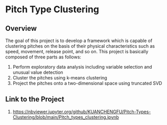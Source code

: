 
# Pitch Type Clustering

## Overview
The goal of this project is to develop a framework which is capable of clustering pitches on the basis of their physical characteristics such as speed, movement, release point, and so on. This project is basically composed of three parts as follows:
1. Perform exploratory data analysis including variable selection and unusual value detection
2. Cluster the pitches using k-means clustering
3. Project the pitches onto a two-dimensional space using truncated SVD


## Link to the Project
1. https://nbviewer.jupyter.org/github/KUANCHENGFU/Pitch-Types-Clustering/blob/main/Pitch_types_clustering.ipynb
